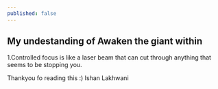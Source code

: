 ```yaml
---
published: false
---
```

## My undestanding of Awaken the giant within

1.Controlled focus is like a laser beam that can cut through anything that seems to be stopping you. 

Thankyou fo reading this :)
Ishan Lakhwani

